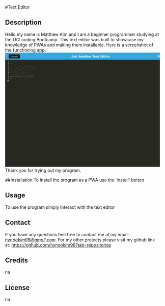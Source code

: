 #Text Editor

## Description
Hello my name is Matthew Kim and I am a beginner programmer studying at the UCI coding Bootcamp. This text editor was built to showcase my knowledge of PWAs and making them installable. 
Here is a screenshot of the functioning app.
![screenshot of page](/assets/screenshot.png "Screenshot of Text Editor PWA")
Thank you for trying out my program.

##Installation
To install the program as a PWA use the 'install' button

## Usage 
To use the program simply interact with the text editor

## Contact
If you have any questions feel free to contact me at my email 
*hynookim98@gmail.com*.
For my other projects please visit my github link at: 
https://github.com/hynookim98?tab=repositories 

## Credits
na

## License
na